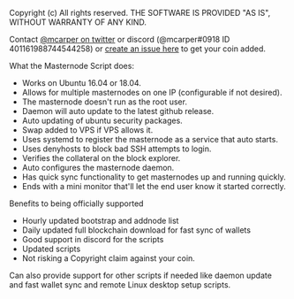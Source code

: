 
Copyright (c)
All rights reserved.
THE SOFTWARE IS PROVIDED "AS IS", WITHOUT WARRANTY OF ANY KIND.

Contact [@mcarper on twitter](https://twitter.com/mcarper) or discord (@mcarper#0918 ID 401161988744544258) or [create an issue here](https://github.com/mikeytown2/masternode/issues/new) to get your coin added.

What the Masternode Script does:
- Works on Ubuntu 16.04 or 18.04.
- Allows for multiple masternodes on one IP (configurable if not desired).
- The masternode doesn't run as the root user.
- Daemon will auto update to the latest github release.
- Auto updating of ubuntu security packages.
- Swap added to VPS if VPS allows it.
- Uses systemd to register the masternode as a service that auto starts.
- Uses denyhosts to block bad SSH attempts to login.
- Verifies the collateral on the block explorer.
- Auto configures the masternode daemon.
- Has quick sync functionality to get masternodes up and running quickly.
- Ends with a mini monitor that'll let the end user know it started correctly.

Benefits to being officially supported
- Hourly updated bootstrap and addnode list
- Daily updated full blockchain download for fast sync of wallets
- Good support in discord for the scripts
- Updated scripts
- Not risking a Copyright claim against your coin.


Can also provide support for other scripts if needed like daemon update and fast wallet sync and remote Linux desktop setup scripts.
